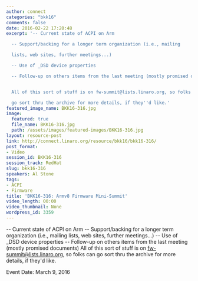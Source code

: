 ```yaml
---
author: connect
categories: "bkk16"
comments: false
date: 2016-02-22 17:20:48
excerpt: '-- Current state of ACPI on Arm

  -- Support/backing for a longer term organization (i.e., mailing

  lists, web sites, further meetings...)

  -- Use of _DSD device properties

  -- Follow-up on others items from the last meeting (mostly promised documents)


  All of this sort of stuff is on fw-summit@lists.linaro.org, so folks can

  go sort thru the archive for more details, if they''d like.'
featured_image_name: BKK16-316.jpg
image:
  featured: true
  file_name: BKK16-316.jpg
  path: /assets/images/featured-images/BKK16-316.jpg
layout: resource-post
link: http://connect.linaro.org/resource/bkk16/bkk16-316/
post_format:
- Video
session_id: BKK16-316
session_track: RedHat
slug: bkk16-316
speakers: Al Stone
tags:
- ACPI
- Firmware
title: 'BKK16-316: Armv8 Firmware Mini-Summit'
video_length: 00:00
video_thumbnail: None
wordpress_id: 3359
---
```


-- Current state of ACPI on Arm -- Support/backing for a longer term organization (i.e., mailing lists, web sites, further meetings...) -- Use of _DSD device properties -- Follow-up on others items from the last meeting (mostly promised documents)  All of this sort of stuff is on fw-summit@lists.linaro.org, so folks can go sort thru the archive for more details, if they'd like.

Event Date: March 9, 2016